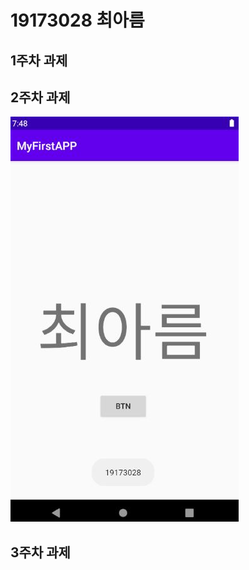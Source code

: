 # 19173028 최아름

## 1주차 과제

## 2주차 과제
<img width="" height="" src="./png/2주차 과제물.jpg"></ig>

## 3주차 과제
